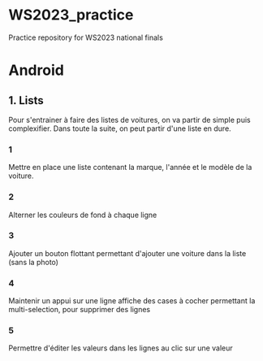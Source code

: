 # WS2023_practice
Practice repository for WS2023 national finals

# Android

## 1. Lists
Pour s'entrainer à faire des listes de voitures, on va partir de simple puis complexifier.
Dans toute la suite, on peut partir d'une liste en dure.

### 1
Mettre en place une liste contenant la marque, l'année et le modèle de la voiture.

### 2
Alterner les couleurs de fond à chaque ligne

### 3
Ajouter un bouton flottant permettant d'ajouter une voiture dans la liste (sans la photo)

### 4
Maintenir un appui sur une ligne affiche des cases à cocher permettant la multi-selection, pour supprimer des lignes

### 5
Permettre d'éditer les valeurs dans les lignes au clic sur une valeur
